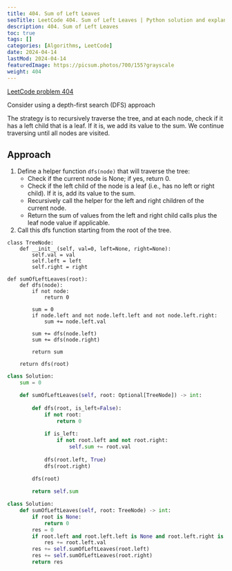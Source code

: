 ```yaml
---
title: 404. Sum of Left Leaves
seoTitle: LeetCode 404. Sum of Left Leaves | Python solution and explanation
description: 404. Sum of Left Leaves
toc: true
tags: []
categories: [Algorithms, LeetCode]
date: 2024-04-14
lastMod: 2024-04-14
featuredImage: https://picsum.photos/700/155?grayscale
weight: 404
---
```


[LeetCode problem 404](https://leetcode.com/problems/sum-of-left-leaves/)

Consider using a depth-first search (DFS) approach

The strategy is to recursively traverse the tree, and at each node, check if it has a left child that is a leaf. If it is, we add its value to the sum. We continue traversing until all nodes are visited.

## Approach
1. Define a helper function `dfs(node)` that will traverse the tree:
   - Check if the current node is None; if yes, return 0.
   - Check if the left child of the node is a leaf (i.e., has no left or right child). If it is, add its value to the sum.
   - Recursively call the helper for the left and right children of the current node.
   - Return the sum of values from the left and right child calls plus the leaf node value if applicable.
2. Call this dfs function starting from the root of the tree.

```
class TreeNode:
    def __init__(self, val=0, left=None, right=None):
        self.val = val
        self.left = left
        self.right = right

def sumOfLeftLeaves(root):
    def dfs(node):
        if not node:
            return 0

        sum = 0
        if node.left and not node.left.left and not node.left.right:
            sum += node.left.val

        sum += dfs(node.left)
        sum += dfs(node.right)

        return sum

    return dfs(root)
```

```python
class Solution:
    sum = 0

    def sumOfLeftLeaves(self, root: Optional[TreeNode]) -> int:
        
        def dfs(root, is_left=False):
            if not root:
                return 0
            
            if is_left:
                if not root.left and not root.right:
                    self.sum += root.val
            
            dfs(root.left, True)
            dfs(root.right)
        
        dfs(root)

        return self.sum
```

```python
class Solution:
    def sumOfLeftLeaves(self, root: TreeNode) -> int:
        if root is None:
            return 0
        res = 0
        if root.left and root.left.left is None and root.left.right is None:
            res += root.left.val
        res += self.sumOfLeftLeaves(root.left)
        res += self.sumOfLeftLeaves(root.right)
        return res
```